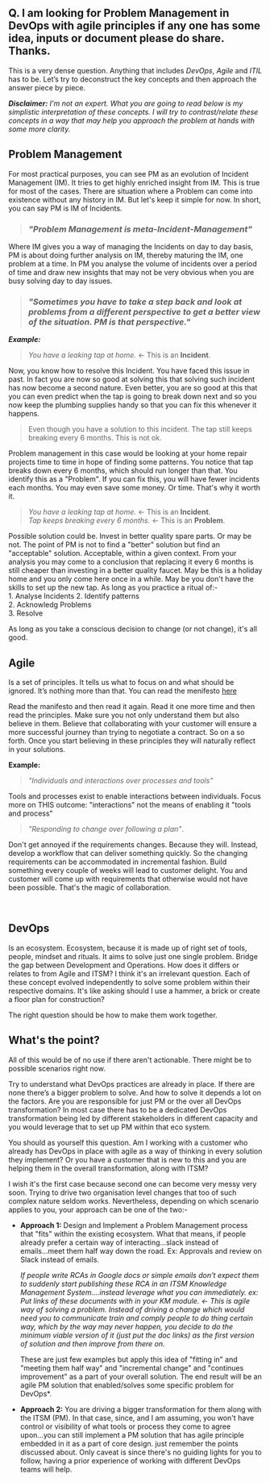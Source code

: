 ## Q. I am looking for Problem Management in DevOps with agile principles if any one has some idea, inputs or document please do share. Thanks.

This is a very dense question. Anything that includes *DevOps*, *Agile* and *ITIL* has to be. Let’s try to deconstruct the key concepts and then approach the answer piece by piece.

***Disclaimer:*** *I'm not an expert. What you are going to read below is my simplistic interpretation of these concepts. I will try to contrast/relate these concepts in a way that may help you approach the problem at hands with some more clarity.*


## Problem Management

For most practical purposes, you can see PM as an evolution of Incident Management (IM). It tries to get highly enriched insight from IM. This is true for most of the cases. There are situation where a Problem can come into existence without any history in IM. But let's keep it simple for now. In short, you can say PM is IM of Incidents.

> ### *"Problem Management is meta-Incident-Management"*

Where IM gives you a way of managing the Incidents on day to day basis, PM is about doing further analysis on IM, thereby maturing the IM, one problem at a time. In PM you analyse the volume of incidents over a period of time and draw new insights that may not be very obvious when you are busy solving day to day issues. 

> ### *"Sometimes you have to take a step back and look at problems from a different perspective to get a better view of the situation. PM is that perspective."* 

***Example:*** 
> *You have a leaking tap at home.* <- This is an **Incident**. 
 
Now, you know how to resolve this Incident. You have faced this issue in past. In fact you are now so good at solving this that solving such incident has now become a second nature. Even better, you are so good at this that you can even predict when the tap is going to break down next and so you now keep the plumbing supplies handy so that you can fix this whenever it happens. 

> Even though you have a solution to this incident. The tap still keeps breaking every 6 months. This is not ok.

Problem management in this case would be looking at your home repair projects time to time in hope of finding some patterns. You notice that tap breaks down every 6 months, which should run longer than that. You identify this as a "Problem". If you can fix this, you will have fewer incidents each months. You may even save some money. Or time. That's why it worth it. 

> *You have a leaking tap at home.* <- This is an **Incident**.     
> *Tap keeps breaking every 6 months.* <- This is an **Problem**. 

Possible solution could be. Invest in better quality spare parts. Or may be not. The point of PM is not to find a "better" solution but find an "acceptable" solution. Acceptable, within a given context. From your analysis you may come to a conclusion that replacing it every 6 months is still cheaper than investing in a better quality faucet. May be this is a holiday home and you only come here once in a while. May be you don't have the skills to set up the new tap. As long as you practice a ritual of:-  
	1. Analyse Incidents
	2. Identify patterns  
	2. Acknowledg Problems  
	3. Resolve

As long as you take a conscious decision to change (or not change), it's all good.


## Agile 

Is a set of principles. It tells us what to focus on and what should be ignored. It’s nothing more than that. You can read the menifesto [here](https://agilemanifesto.org/)

Read the manifesto and then read it again. Read it one more time and then read the principles. Make sure you not only understand them but also believe in them. Believe that collaborating with your customer will ensure a more successful journey than trying to negotiate a contract. So on a so forth. Once you start believing in these principles they will naturally reflect in your solutions. 

**Example:**  
> *"Individuals and interactions over processes and tools"*  

Tools and processes exist to enable interactions between individuals. Focus more on THIS outcome: "interactions" not the means of enabling it "tools and process"

> *"Responding to change over following a plan"*. 

Don't get annoyed if the requirements changes. Because they will. Instead, develop a workflow that can deliver something quickly. So the changing requirements can be accommodated in incremental fashion. Build something every couple of weeks will lead to customer delight. You and customer will come up with requirements that otherwise would not have been possible. That's the magic of collaboration. 

 
## DevOps 
Is an ecosystem. Ecosystem, because it is made up of right set of tools, people, mindset and rituals. It aims to solve just one single problem. Bridge the gap between Development and Operations. How does it differs or relates to from Agile and ITSM? I think it's an irrelevant question. Each of these concept evolved independently to solve some problem within their respective domains. It's like asking should I use a hammer, a brick or create a floor plan for construction? 

The right question should be how to make them work together. 


## What's the point?

All of this would be of no use if there aren't actionable. There might be to possible scenarios right now.

Try to understand what DevOps practices are already in place. If there are none there’s a bigger problem to solve. And how to solve it depends a lot on the factors. Are you are responsible for just PM or the over all DevOps transformation? In most case there has to be a dedicated DevOps transformation being led by different stakeholders in different capacity and you would leverage that to set up PM within that eco system.

You should as yourself this question. Am I working with a customer who already has DevOps in place with agile as a way of thinking in every solution they implement? Or you have a customer that is new to this and you are helping them in the overall transformation, along with ITSM?

I wish it's the first case because second one can become very messy very soon. Trying to drive two organisation level changes that too of such complex nature seldom works. Nevertheless, depending on which scenario applies to you, your approach can be one of the two:-

* **Approach 1:** Design and Implement a Problem Management process that "fits" within the existing ecosystem. What that means, if people already prefer a certain way of interacting...slack instead of emails...meet them half way down the road. Ex: Approvals and review on Slack instead of emails. 

	*If people write RCAs in Google docs or simple emails don't expect them to suddenly start publishing these RCA in an ITSM Knowledge Management System....instead leverage what you can immediately. ex: Put links of these documents with in your KM module. <- This is agile way of solving a problem. Instead of driving a change which would need you to communicate train and comply people to do thing certain way, which by the way may never happen, you decide to do the minimum viable version of it (just put the doc links) as the first version of solution and then improve from there on.*  
	
	These are just few examples but apply this idea of "fitting in" and "meeting them half way" and "incremental change" and "continues improvement" as a part of your overall solution. The end result will be an agile PM solution that enabled/solves some specific problem for DevOps*.

* **Approach 2:** You are driving a bigger transformation for them along with the ITSM (PM). In that case, since, and I am assuming, you won't have control or visibility of what tools or process they come to agree upon...you can still implement a PM solution that has agile principle embedded in it as a part of core design. just remember the points discussed about. Only caveat is since there's no guiding lights for you to follow, having a prior experience of working with different DevOps teams will help.
